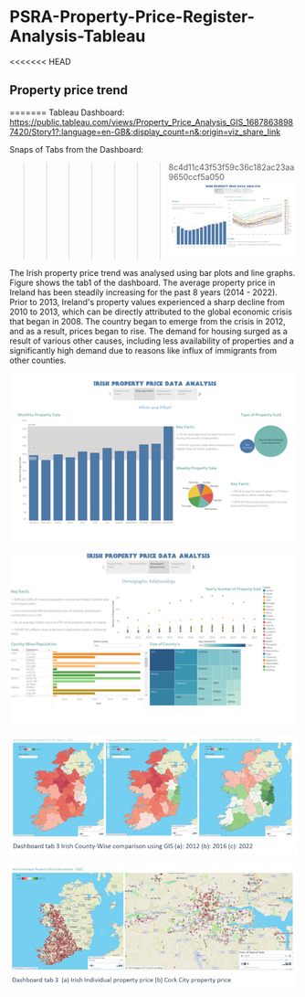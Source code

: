 # PSRA-Property-Price-Register-Analysis-Tableau

<<<<<<< HEAD

## Property price trend
=======
Tableau Dashboard:
https://public.tableau.com/views/Property_Price_Analysis_GIS_16878638987420/Story1?:language=en-GB&:display_count=n&:origin=viz_share_link


Snaps of Tabs from the Dashboard:

>>>>>>> 8c4d11c43f53f59c36c182ac23aa9650ccf5a050
![](Images/Image1.png)

The Irish property price trend was analysed using bar plots and line graphs. Figure shows the tab1 of the dashboard. The average property price in Ireland has been steadily increasing for the past 8 years (2014 - 2022). Prior to 2013, Ireland's property values experienced a sharp decline from 2010 to 2013, which can be directly attributed to the global economic crisis that began in 2008. The country began to emerge from the crisis in 2012, and as a result, prices began to rise. The demand for housing surged as a result of various other causes, including less availability of properties and a significantly high demand due to reasons like influx of immigrants from other counties.

![](Images/Image2.png)

![](Images/Image3.png)

![](Images/Image4.png)

![](Images/Image5.png)
